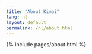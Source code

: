 ```yaml
---
title: "About Kimai"
lang: nl
layout: default
permalink: /nl/about.html
---
```


{% include pages/about.html %}
